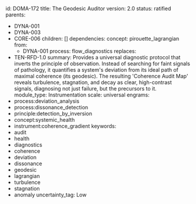 id: DOMA-172
title: The Geodesic Auditor
version: 2.0
status: ratified
parents:
- DYNA-001
- DYNA-003
- CORE-006
children: []
dependencies:
  concept: pirouette_lagrangian
  from:
  - DYNA-001
  process: flow_diagnostics
replaces:
- TEN-RFD-1.0
summary: Provides a universal diagnostic protocol that inverts the principle of observation.
  Instead of searching for faint signals of pathology, it quantifies a system's deviation
  from its ideal path of maximal coherence (its geodesic). The resulting 'Coherence
  Audit Map' reveals turbulence, stagnation, and decay as clear, high-contrast signals,
  diagnosing not just failure, but the precursors to it.
module_type: Instrumentation
scale: universal
engrams:
- process:deviation_analysis
- process:dissonance_detection
- principle:detection_by_inversion
- concept:systemic_health
- instrument:coherence_gradient
keywords:
- audit
- health
- diagnostics
- coherence
- deviation
- dissonance
- geodesic
- lagrangian
- turbulence
- stagnation
- anomaly
uncertainty_tag: Low